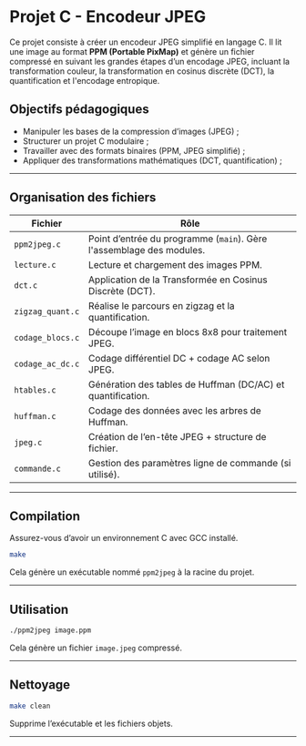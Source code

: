 # Projet C - Encodeur JPEG

Ce projet consiste à créer un encodeur JPEG simplifié en langage C. Il lit une image au format **PPM (Portable PixMap)** et génère un fichier compressé en suivant les grandes étapes d’un encodage JPEG, incluant la transformation couleur, la transformation en cosinus discrète (DCT), la quantification et l'encodage entropique.

## Objectifs pédagogiques

- Manipuler les bases de la compression d’images (JPEG) ;
- Structurer un projet C modulaire ;
- Travailler avec des formats binaires (PPM, JPEG simplifié) ;
- Appliquer des transformations mathématiques (DCT, quantification) ;

---

## Organisation des fichiers

| Fichier              | Rôle                                                                 |
|----------------------|----------------------------------------------------------------------|
| `ppm2jpeg.c`         | Point d’entrée du programme (`main`). Gère l'assemblage des modules. |
| `lecture.c`          | Lecture et chargement des images PPM.                                |
| `dct.c`              | Application de la Transformée en Cosinus Discrète (DCT).             |
| `zigzag_quant.c`     | Réalise le parcours en zigzag et la quantification.                  |
| `codage_blocs.c`     | Découpe l’image en blocs 8x8 pour traitement JPEG.                   |
| `codage_ac_dc.c`     | Codage différentiel DC + codage AC selon JPEG.                       |
| `htables.c`          | Génération des tables de Huffman (DC/AC) et quantification.          |
| `huffman.c`          | Codage des données avec les arbres de Huffman.                       |
| `jpeg.c`             | Création de l’en-tête JPEG + structure de fichier.                   |
| `commande.c`         | Gestion des paramètres ligne de commande (si utilisé).               |

---

## Compilation

Assurez-vous d’avoir un environnement C avec GCC installé.

```bash
make
```

Cela génère un exécutable nommé `ppm2jpeg` à la racine du projet.

---

## Utilisation

```bash
./ppm2jpeg image.ppm
```

Cela génère un fichier `image.jpeg` compressé.

---

## Nettoyage

```bash
make clean
```

Supprime l’exécutable et les fichiers objets.

---

